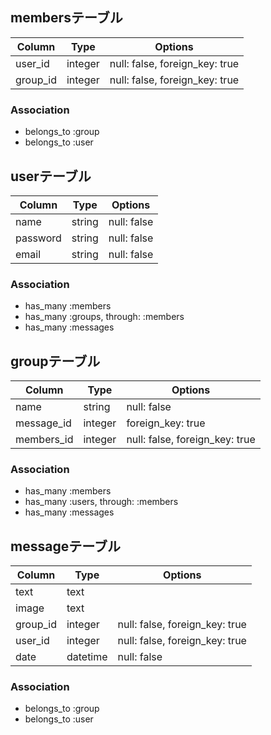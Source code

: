 ## membersテーブル

|Column|Type|Options|
|------|----|-------|
|user_id|integer|null: false, foreign_key: true|
|group_id|integer|null: false, foreign_key: true|

### Association
- belongs_to :group
- belongs_to :user

## userテーブル

|Column|Type|Options|
|------|----|-------|
|name|string|null: false|
|password|string|null: false|
|email|string|null: false|

### Association
- has_many :members
- has_many :groups, through: :members
- has_many :messages

## groupテーブル

|Column|Type|Options|
|------|----|-------|
|name|string|null: false|
|message_id|integer|foreign_key: true|
|members_id|integer|null: false, foreign_key: true|

### Association
- has_many :members
- has_many :users, through: :members
- has_many :messages

## messageテーブル

|Column|Type|Options|
|------|----|-------|
|text|text| |
|image|text| |
|group_id|integer|null: false, foreign_key: true|
|user_id|integer|null: false, foreign_key: true|
|date|datetime|null: false|

### Association
- belongs_to :group
- belongs_to :user
